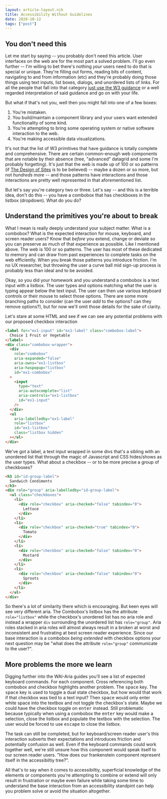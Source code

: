 ```yaml
---
layout: article-layout.njk
title: Accessibility Without Guidelines
date: 2020-10-12
tags: ["post"]
---
```


## You don't need this

Let me start by saying -- you probably don't need this article. User interfaces on the web are for the most part a solved problem. I'll go even further -- I'm willing to bet there's nothing _your_ users need to do that is special or unique. They're filling out forms, reading bits of content, navigating to and from information (etc) and they're probably doing those things using text inputs, list boxes, dialogs, and unordered lists of links. For all the people that fall into that category [just use the W3 guidance](https://www.w3.org/TR/2019/NOTE-wai-aria-practices-1.1-20190814/examples/) or a well regarded interpretation of said guidance and go on with your life.

But what if that's not you, well then you might fall into one of a few boxes:

1. You're mistaken.
2. You build/maintain a component library and your users want extended functionality of some kind.
3. You're attempting to bring some operating system or native software interaction to the web.
4. You're making accessible data visualizations.

It's not that the list of W3 primitives that have guidance is totally complete and comprehensive. There are certain common-enough web components that are notable by their absence (tree, "advanced" datagrid and some I'm probably forgetting). It's just that the web is made up of 100 or so patterns (if [The Design of Sites](https://www.abebooks.com/servlet/BookDetailsPL?bi=30697302756&searchurl=isbn%3D9780201721492%26sortby%3D17&cm_sp=snippet-_-srp1-_-title1) is to be believed) -- maybe a dozen or so more, but not _hundreds more_ -- and those patterns have interactions and those interactions are pretty well represented in that aforementioned list.

But let's say you're category two or three. Let's say -- and this is a terrible idea, don't do this -- you have a combobox that has checkboxes in the listbox (dropdown). What do you do?

## Understand the primitives you're about to break

What I mean is really deeply understand your subject matter. What is a combobox? What is the expected interaction for mouse, keyboard, and screen reader users? Know that _before_ you extend, change or deviate so you can preserve as much of that experience as possible. Like I mentioned above. The web is 100 or so patterns. The user has most of these dedicated to memory and can draw from past experiences to complete tasks on the web efficiently. When you break those patterns you introduce friction. I'm no UX researcher, but throwing the user a curve ball mid sign-up process is probably less than ideal and to be avoided.

Okay, so you did your homework and you understand a combobox is a text input with a listbox. The user types and options matching what the user is typing appear below the text input. The user can then use various keyboard controls or their mouse to select those options. There are some more branching paths to consider (can the user _add_ to the options? can they remove options?), but for now we'll omit those details for the sake of clarity.

Let's stare at some HTML and see if we can see any potential problems with our proposed checkbox interaction

```html
<label for="ex1-input" id="ex1-label" class="combobox-label">
  Choice 1 Fruit or Vegetable
</label>
<div class="combobox-wrapper">
  <div
    role="combobox"
    aria-expanded="false"
    aria-owns="ex1-listbox"
    aria-haspopup="listbox"
    id="ex1-combobox"
  >
    <input
      type="text"
      aria-autocomplete="list"
      aria-controls="ex1-listbox"
      id="ex1-input"
    />
  </div>
  <ul
    aria-labelledby="ex1-label"
    role="listbox"
    id="ex1-listbox"
    class="listbox hidden"
  ></ul>
</div>
```

We've got a label, a text input wrapped in some divs that's a sibling with an unordered list that through the magic of Javascript and CSS hides/shows as the user types. What about a checkbox -- or to be more precise a group of checkboxes?

```html
<h3 id="id-group-label">
  Sandwich Condiments
</h3>
<div role="group" aria-labelledby="id-group-label">
  <ul class="checkboxes">
    <li>
      <div role="checkbox" aria-checked="false" tabindex="0">
        Lettuce
      </div>
    </li>
    <li>
      <div role="checkbox" aria-checked="true" tabindex="0">
        Tomato
      </div>
    </li>
    <li>
      <div role="checkbox" aria-checked="false" tabindex="0">
        Mustard
      </div>
    </li>
    <li>
      <div role="checkbox" aria-checked="false" tabindex="0">
        Sprouts
      </div>
    </li>
  </ul>
</div>
```

So there's a lot of similarity there which is encouraging. But keen eyes will see very different aria. The Combobox's listbox has the attribute `role="listbox"` while the checkbox's unordered list has no aria role and instead a wrapper `div` surrounding the unordered list has `role="group"`. Aria roles stacked in aria roles will almost always result in a broken at worst and inconsistent and frustrating at best screen reader experience. Since our base interaction is a combobox _being extended_ with checkbox options your next question may be "what does the attribute `role="group"` communicate to the user?".

## More problems the more we learn

Digging further into the WAI-Aria guides you'll see a list of expected keyboard commands. For each component. Cross referencing both combobox and checkbox highlights another problem. The <kbd>space</kbd> key. The <kbd>space</kbd> key is used to toggle a dual state checkbox, but how would that work if that checkbox was tied to a text input? Then <kbd>space</kbd> would only enter white space into the textbox and not toggle the checkbox's state. Maybe we could have the checkbox toggle on <kbd>enter</kbd> instead. Still problematic because typically when using a combobox the <kbd>enter</kbd> key would make a selection, close the listbox and populate the textbox with the selection. The user would be forced to use <kbd>escape</kbd> to close the listbox.

The task can still be completed, but for keyboard/screen reader user's this interaction subverts their expectations and introduces friction and potentially confusion as well. Even if the keyboard commands could work together well, we're still unsure how this component would speak itself to our screen reader users. "How does our frankenstein component represent itself in the accessibiltiy tree?".

All that's to say when it comes to accessibiltiy, superficial knowledge of the elements or components you're attempting to combine or extend will only result in frustration or maybe even failure while taking some time to understand the base interaction from an accessibility standpint can help you problem solve or avoid the situation altogether.
